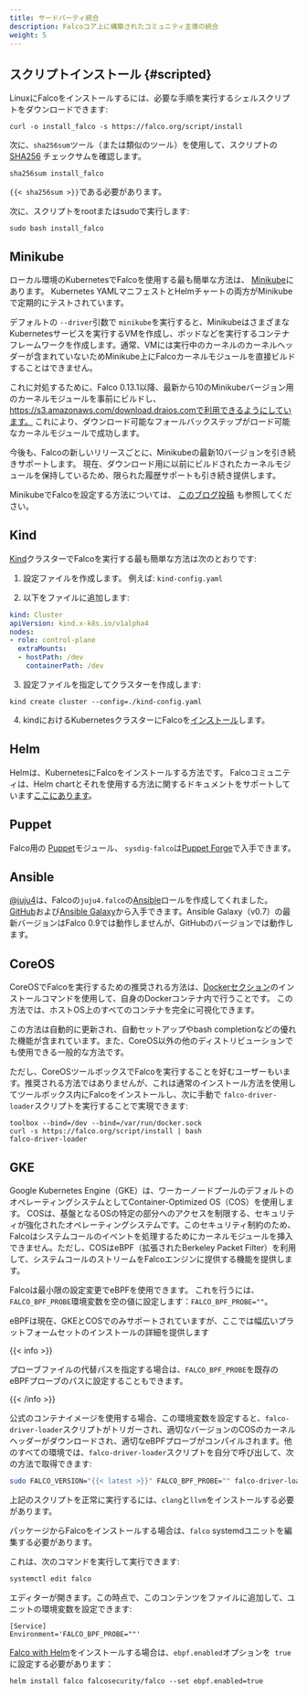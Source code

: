 ```yaml
---
title: サードパーティ統合
description: Falcoコア上に構築されたコミュニティ主導の統合
weight: 5
---
```


## スクリプトインストール {#scripted}

LinuxにFalcoをインストールするには、必要な手順を実行するシェルスクリプトをダウンロードできます:

```shell
curl -o install_falco -s https://falco.org/script/install
```

次に、`sha256sum`ツール（または類似のツール）を使用して、スクリプトの [SHA256](https://en.wikipedia.org/wiki/SHA-2) チェックサムを確認します。

```shell
sha256sum install_falco
```

`{{< sha256sum >}}`である必要があります。

次に、スクリプトをrootまたはsudoで実行します:

```shell
sudo bash install_falco
```

## Minikube 

ローカル環境のKubernetesでFalcoを使用する最も簡単な方法は、 [Minikube](https://kubernetes.io/docs/tutorials/hello-minikube/)にあります。 Kubernetes YAMLマニフェストとHelmチャートの両方がMinikubeで定期的にテストされています。

デフォルトの `--driver`引数で `minikube`を実行すると、MinikubeはさまざまなKubernetesサービスを実行するVMを作成し、ポッドなどを実行するコンテナフレームワークを作成します。通常、VMには実行中のカーネルのカーネルヘッダーが含まれていないためMinikube上にFalcoカーネルモジュールを直接ビルドすることはできません。

これに対処するために、Falco 0.13.1以降、最新から10のMinikubeバージョン用のカーネルモジュールを事前にビルドし、https://s3.amazonaws.com/download.draios.comで利用できるようにしています。 これにより、ダウンロード可能なフォールバックステップがロード可能なカーネルモジュールで成功します。

今後も、Falcoの新しいリリースごとに、Minikubeの最新10バージョンを引き続きサポートします。 現在、ダウンロード用に以前にビルドされたカーネルモジュールを保持しているため、限られた履歴サポートも引き続き提供します。

MinikubeでFalcoを設定する方法については、 [このブログ投稿](https://falco.org/blog/minikube-falco-kernel-module/) も参照してください。

## Kind

 [Kind](https://github.com/kubernetes-sigs/kind)クラスターでFalcoを実行する最も簡単な方法は次のとおりです:

1. 設定ファイルを作成します。 例えば: `kind-config.yaml`

2. 以下をファイルに追加します:
```yaml
kind: Cluster
apiVersion: kind.x-k8s.io/v1alpha4
nodes:
- role: control-plane
  extraMounts:
  - hostPath: /dev
    containerPath: /dev
```

3. 設定ファイルを指定してクラスターを作成します:
```
kind create cluster --config=./kind-config.yaml
```

4. kindにおけるKubernetesクラスターにFalcoを[インストール](../installation)します。


## Helm

Helmは、KubernetesにFalcoをインストールする方法です。 Falcoコミュニティは、Helm chartとそれを使用する方法に関するドキュメントをサポートしています[ここにあります](https://github.com/falcosecurity/charts/tree/master/falco)。

## Puppet

Falco用の [Puppet](https://puppet.com/)モジュール、 `sysdig-falco`は[Puppet Forge](https://forge.puppet.com/sysdig/falco/readme)で入手できます。

## Ansible

[@juju4](https://github.com/juju4/)は、Falcoの`juju4.falco`の[Ansible](https://ansible.com)ロールを作成してくれました。[GitHub](https://github.com/juju4/ansible-falco/)および[Ansible Galaxy](https://galaxy.ansible.com/juju4/falco/)から入手できます。Ansible Galaxy（v0.7）の最新バージョンはFalco 0.9では動作しませんが、GitHubのバージョンでは動作します。

## CoreOS

CoreOSでFalcoを実行するための推奨される方法は、[Dockerセクション](/docs/getting-started/running#docker)のインストールコマンドを使用して、自身のDockerコンテナ内で行うことです。 この方法では、ホストOS上のすべてのコンテナを完全に可視化できます。

この方法は自動的に更新され、自動セットアップやbash completionなどの優れた機能が含まれています。また、CoreOS以外の他のディストリビューションでも使用できる一般的な方法です。

ただし、CoreOSツールボックスでFalcoを実行することを好むユーザーもいます。推奨される方法ではありませんが、これは通常のインストール方法を使用してツールボックス内にFalcoをインストールし、次に手動で `falco-driver-loader`スクリプトを実行することで実現できます:

```shell
toolbox --bind=/dev --bind=/var/run/docker.sock
curl -s https://falco.org/script/install | bash
falco-driver-loader
```


## GKE

Google Kubernetes Engine（GKE）は、ワーカーノードプールのデフォルトのオペレーティングシステムとしてContainer-Optimized OS（COS）を使用します。 COSは、基盤となるOSの特定の部分へのアクセスを制限する、セキュリティが強化されたオペレーティングシステムです。このセキュリティ制約のため、Falcoはシステムコールのイベントを処理するためにカーネルモジュールを挿入できません。ただし、COSはeBPF（拡張されたBerkeley Packet Filter）を利用して、システムコールのストリームをFalcoエンジンに提供する機能を提供します。

Falcoは最小限の設定変更でeBPFを使用できます。 これを行うには、`FALCO_BPF_PROBE`環境変数を空の値に設定します：`FALCO_BPF_PROBE=""`。

eBPFは現在、GKEとCOSでのみサポートされていますが、ここでは幅広いプラットフォームセットのインストールの詳細を提供します

{{< info >}}
 
 プローブファイルの代替パスを指定する場合は、`FALCO_BPF_PROBE`を既存のeBPFプローブのパスに設定することもできます。

{{< /info >}}

公式のコンテナイメージを使用する場合、この環境変数を設定すると、`falco-driver-loader`スクリプトがトリガーされ、適切なバージョンのCOSのカーネルヘッダーがダウンロードされ、適切なeBPFプローブがコンパイルされます。他のすべての環境では、`falco-driver-loader`スクリプトを自分で呼び出して、次の方法で取得できます:

```bash
sudo FALCO_VERSION="{{< latest >}}" FALCO_BPF_PROBE="" falco-driver-loader
```

上記のスクリプトを正常に実行するには、`clang`と`llvm`をインストールする必要があります。

パッケージからFalcoをインストールする場合は、`falco` systemdユニットを編集する必要があります。

これは、次のコマンドを実行して実行できます:

```bash
systemctl edit falco
```

エディターが開きます。この時点で、このコンテンツをファイルに追加して、ユニットの環境変数を設定できます:

```
[Service]
Environment='FALCO_BPF_PROBE=""'
```

[Falco with Helm](https://falco.org/docs/third-party/#helm)をインストールする場合は、`ebpf.enabled`オプションを` true`に設定する必要があります：

```
helm install falco falcosecurity/falco --set ebpf.enabled=true
```
